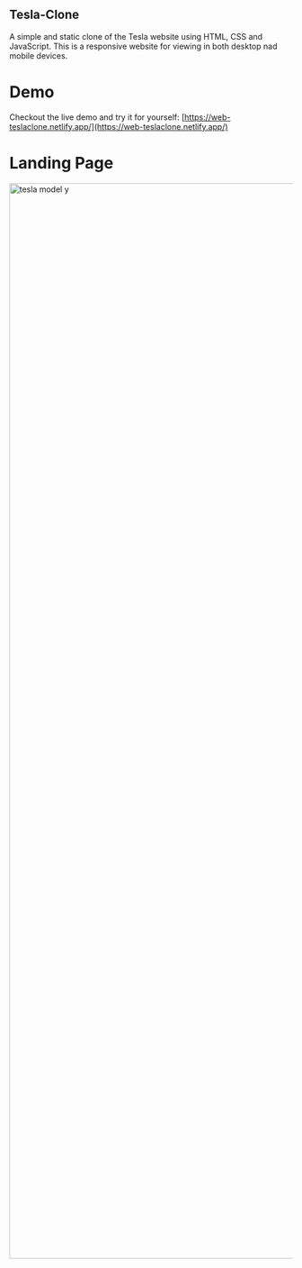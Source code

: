 ## Tesla-Clone
A simple and static clone of the Tesla website using HTML, CSS and JavaScript. This is a responsive website for viewing in both desktop nad mobile devices.

# Demo
Checkout the live demo and try it for yourself: [https://web-teslaclone.netlify.app/](https://web-teslaclone.netlify.app/)

# Landing Page
<img width="1909" alt="tesla model y" src="https://github.com/TheHamzaDev/Tesla-Clone/assets/143728239/4a0321e0-0dcd-4dda-abee-1f8835e04700">




